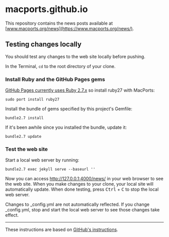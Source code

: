 # macports.github.io

This repository contains the news posts available at [www.macports.org/news](https://www.macports.org/news/).

## Testing changes locally

You should test any changes to the web site locally before pushing.

In the Terminal, `cd` to the root directory of your clone.

### Install Ruby and the GitHub Pages gems

[GitHub Pages currently uses Ruby 2.7.x](https://pages.github.com/versions/) so install ruby27 with MacPorts:

    sudo port install ruby27

Install the bundle of gems specified by this project's Gemfile:

    bundle2.7 install

If it's been awhile since you installed the bundle, update it:

    bundle2.7 update

### Test the web site

Start a local web server by running:

    bundle2.7 exec jekyll serve --baseurl ''

Now you can access <http://127.0.0.1:4000/news/> in your web browser to see the web site. When you make changes to your clone, your local site will automatically update. When done testing, press <kbd>Ctrl</kbd> + <kbd>C</kbd> to stop the local web server.

Changes to \_config.yml are not automatically reflected. If you change \_config.yml, stop and start the local web server to see those changes take effect.

---

These instructions are based on [GitHub's instructions](https://help.github.com/articles/setting-up-your-github-pages-site-locally-with-jekyll/).
